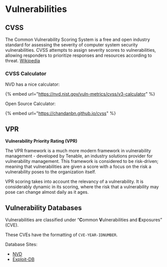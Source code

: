 # Vulnerabilities

## CVSS

The Common Vulnerability Scoring System is a free and open industry standard for assessing the severity of computer system security vulnerabilities. CVSS attempts to assign severity scores to vulnerabilities, allowing responders to prioritize responses and resources according to threat. [Wikipedia](https://en.wikipedia.org/wiki/Common\_Vulnerability\_Scoring\_System)

### CVSS Calculator

NVD has a nice calculator:

{% embed url="https://nvd.nist.gov/vuln-metrics/cvss/v3-calculator" %}

Open Source Calculator:

{% embed url="https://chandanbn.github.io/cvss" %}

## VPR

**Vulnerability Priority Rating (VPR)**

The VPR framework is a much more modern framework in vulnerability management - developed by Tenable, an industry solutions provider for vulnerability management. This framework is considered to be risk-driven; meaning that vulnerabilities are given a score with a focus on the risk a vulnerability poses to the organization itself.

VPR scoring takes into account the relevancy of a vulnerability. It is considerably dynamic in its scoring, where the risk that a vulnerability may pose can change almost daily as it ages.

## Vulnerability Databases

Vulnerabilities are classified under “**C**ommon **V**ulnerabilities and **E**xposures” (CVE).

These CVEs have the formatting of `CVE-YEAR-IDNUMBER`.&#x20;

Database Sites:

* [NVD](https://nvd.nist.gov/vuln)
* [Exploit-DB](https://www.exploit-db.com)



